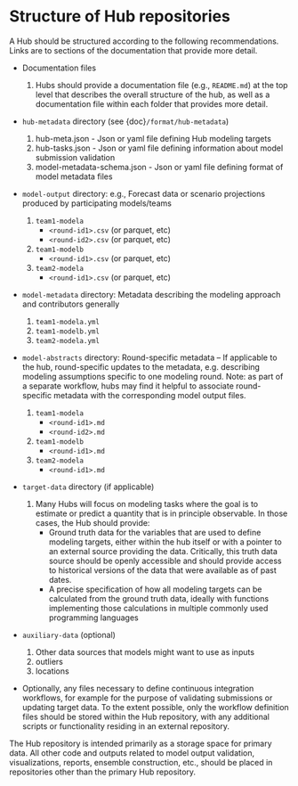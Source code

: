 # Structure of Hub repositories

A Hub should be structured according to the following recommendations. Links are to sections of the documentation that provide more detail.

* Documentation files
   1. Hubs should provide a documentation file (e.g., `README.md`) at the top level that describes the overall structure of the hub, as well as a documentation file within each folder that provides more detail.

* `hub-metadata` directory (see {doc}`/format/hub-metadata`)
   1. hub-meta.json - Json or yaml file defining Hub modeling targets
   2. hub-tasks.json - Json or yaml file defining information about model submission validation
   3. model-metadata-schema.json - Json or yaml file defining format of model metadata files

* `model-output` directory: e.g., Forecast data or scenario projections produced by participating models/teams
   1. `team1-modela`
      * `<round-id1>.csv` (or parquet, etc)
      * `<round-id2>.csv` (or parquet, etc)
   2. `team1-modelb`
      * `<round-id1>.csv` (or parquet, etc)
   3. `team2-modela`
      * `<round-id1>.csv` (or parquet, etc)

* `model-metadata` directory: Metadata describing the modeling approach and contributors generally
   1. `team1-modela.yml`
   2. `team1-modelb.yml`
   3. `team2-modela.yml`

* `model-abstracts` directory: Round-specific metadata – If applicable to the hub, round-specific updates to the metadata, e.g. describing modeling assumptions specific to one modeling round. Note: as part of a separate workflow, hubs may find it helpful to associate round-specific metadata with the corresponding model output files.
   1. `team1-modela`
      * `<round-id1>.md`
      * `<round-id2>.md`
   2. `team1-modelb`
      * `<round-id1>.md`
   3. `team2-modela`
      * `<round-id1>.md`

* `target-data` directory (if applicable)
   1. Many Hubs will focus on modeling tasks where the goal is to estimate or predict a quantity that is in principle observable. In those cases, the Hub should provide:
      * Ground truth data for the variables that are used to define modeling targets, either within the hub itself or with a pointer to an external source providing the data. Critically, this truth data source should be openly accessible and should provide access to historical versions of the data that were available as of past dates.
      * A precise specification of how all modeling targets can be calculated from the ground truth data, ideally with functions implementing those calculations in multiple commonly used programming languages

* `auxiliary-data` (optional)
   1. Other data sources that models might want to use as inputs
   2. outliers
   3. locations

* Optionally, any files necessary to define continuous integration workflows, for example for the purpose of validating submissions or updating target data. To the extent possible, only the workflow definition files should be stored within the Hub repository, with any additional scripts or functionality residing in an external repository.


The Hub repository is intended primarily as a storage space for primary data. All other code and outputs related to model output validation, visualizations, reports, ensemble construction, etc., should be placed in repositories other than the primary Hub repository.
